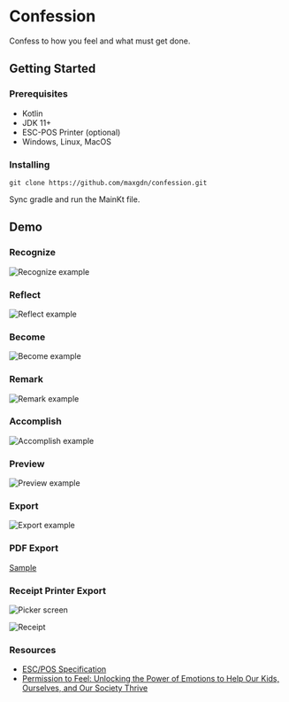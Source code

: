 # Confession

Confess to how you feel and what must get done.

## Getting Started


### Prerequisites

- Kotlin
- JDK 11+
- ESC-POS Printer (optional)
- Windows, Linux, MacOS

### Installing

```
git clone https://github.com/maxgdn/confession.git
```

Sync gradle and run the MainKt file.

## Demo

### Recognize

![Recognize example](media/recognize.png)

### Reflect

![Reflect example](media/reflect.png)

### Become

![Become example](media/become.png)

### Remark

![Remark example](media/remark.png)

### Accomplish

![Accomplish example](media/accomplish.png)

### Preview

![Preview example](media/preview.gif)

### Export

![Export example](media/export.png)

### PDF Export

[Sample](media/confession_2022_01_13_08_42_PM.pdf)

### Receipt Printer Export

![Picker screen](media/pickprinter.png)

![Receipt](media/receipt.jpg)

### Resources

- [ESC/POS Specification](https://reference.epson-biz.com/modules/ref_escpos/index.php?content_id=72)
- [Permission to Feel: Unlocking the Power of Emotions to Help Our Kids, Ourselves, and Our Society Thrive](https://www.marcbrackett.com/about/book-permission-to-feel/)

